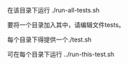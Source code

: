在该目录下运行
./run-all-tests.sh

要将一个目录加入其中，请编辑文件tests。

每个目录下得提供一个./test.sh


可在每个目录下运行
../run-this-test.sh


